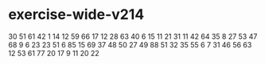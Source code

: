 # exercise-wide-v214
30
51
61
42
1
14
12
59
66
17
12
28
63
40
6
15
11
21
31
11
42
64
35
8
27
53
47
68
9
6
23
23
51
6
85
15
69
37
48
50
27
49
88
51
32
35
55
6
7
31
46
56
63
12
53
61
77
20
17
9
11
20
22
